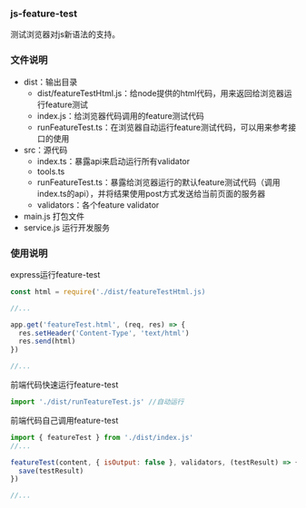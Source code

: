 ### js-feature-test
  测试浏览器对js新语法的支持。

### 文件说明
  - dist：输出目录
    - dist/featureTestHtml.js：给node提供的html代码，用来返回给浏览器运行feature测试
    - index.js：给浏览器代码调用的feature测试代码
    - runFeatureTest.ts：在浏览器自动运行feature测试代码，可以用来参考接口的使用
  - src：源代码
    - index.ts：暴露api来启动运行所有validator
    - tools.ts
    - runFeatureTest.ts：暴露给浏览器运行的默认feature测试代码（调用index.ts的api），并将结果使用post方式发送给当前页面的服务器
    - validators：各个feature validator
  - main.js 打包文件
  - service.js 运行开发服务

### 使用说明
express运行feature-test
```javascript
const html = require('./dist/featureTestHtml.js)

//...

app.get('featureTest.html', (req, res) => {
  res.setHeader('Content-Type', 'text/html')
  res.send(html)
})

//...
```

前端代码快速运行feature-test
```javascript
import './dist/runTeatureTest.js' //自动运行
```

前端代码自己调用feature-test
```javascript
import { featureTest } from './dist/index.js'
//...

featureTest(content, { isOutput: false }, validators, (testResult) => {
  save(testResult)
})

//...
```
